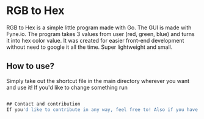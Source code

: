 # RGB to Hex
RGB to Hex is a simple little program made with Go. The GUI is made with Fyne.io. The program takes 3 values from user (red, green, blue) and turns it into hex color value. It was created for easier front-end development without need to google it all the time. Super lightweight and small.

## How to use?
Simply take out the shortcut file in the main directory wherever you want and use it! If you'd like to change something run
~~~go build -ldflags="-H windowsgui" -o ./cmd/hex-to-rgb.exe~~~.

## Contact and contribution
If you'd like to contribute in any way, feel free to! Also if you have and question hit me up anywhere, i will respond as fast as i can.